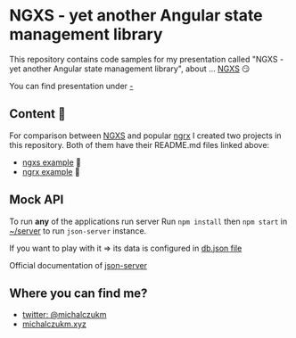# NGXS - yet another Angular state management library

This repository contains code samples for my presentation called "NGXS - yet another Angular state management library", about ... [NGXS](https://ngxs.gitbook.io/ngxs/) :smirk:

You can find presentation under [-](-)

## Content :rocket:
For comparison between [NGXS](https://ngxs.gitbook.io/ngxs/) and popular [ngrx](http://ngrx.github.io/) I created two projects in this repository. Both of them have their README.md files linked above:
* [ngxs example](ngxs/README.md) :speedboat:
* [ngrx example](ngrx/README.md) :helicopter:

## Mock API
To run **any** of the applications run server
Run `npm install` then `npm start` in [~/server](../server) to run `json-server` instance.

If you want to play with it => its data is configured in [db.json file](../server/db.json)

Official documentation of [json-server](https://github.com/typicode/json-server)

## Where you can find me?

* [twitter: @michalczukm](https://twitter.com/michalczukm)
* [michalczukm.xyz](https://michalczukm.xyz)